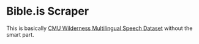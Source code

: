 # Bible.is Scraper

This is basically [CMU Wilderness Multilingual Speech Dataset](http://festvox.org/cmu_wilderness/) without the smart part.
